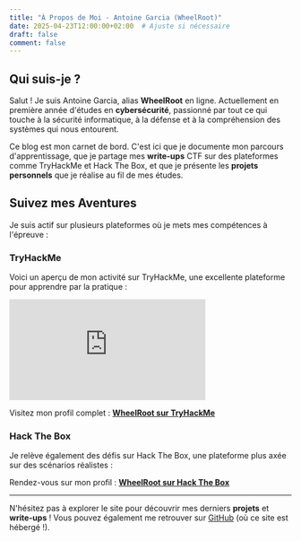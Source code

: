 ```yaml
---
title: "À Propos de Moi - Antoine Garcia (WheelRoot)"
date: 2025-04-23T12:00:00+02:00  # Ajuste si nécessaire
draft: false
comment: false
---
```


## Qui suis-je ?

Salut ! Je suis Antoine Garcia, alias **WheelRoot** en ligne. Actuellement en première année d'études en **cybersécurité**, passionné par tout ce qui touche à la sécurité informatique, à la défense et à la compréhension des systèmes qui nous entourent.

Ce blog est mon carnet de bord. C'est ici que je documente mon parcours d'apprentissage, que je partage mes **write-ups** CTF sur des plateformes comme TryHackMe et Hack The Box, et que je présente les **projets personnels** que je réalise au fil de mes études.

## Suivez mes Aventures

Je suis actif sur plusieurs plateformes où je mets mes compétences à l'épreuve :

### TryHackMe

Voici un aperçu de mon activité sur TryHackMe, une excellente plateforme pour apprendre par la pratique :

<iframe src="https://tryhackme.com/api/v2/badges/public-profile?userPublicId=3553382" style='border:none; width: 350px; height: 180px;'></iframe>

Visitez mon profil complet : [**WheelRoot sur TryHackMe**](https://tryhackme.com/p/wheelr00t)

### Hack The Box

Je relève également des défis sur Hack The Box, une plateforme plus axée sur des scénarios réalistes :

Rendez-vous sur mon profil : [**WheelRoot sur Hack The Box**](https://app.hackthebox.com/profile/2093779)

---

N'hésitez pas à explorer le site pour découvrir mes derniers **projets** et **write-ups** ! Vous pouvez également me retrouver sur [GitHub](https://github.com/AntoineWHR) (où ce site est hébergé !).
